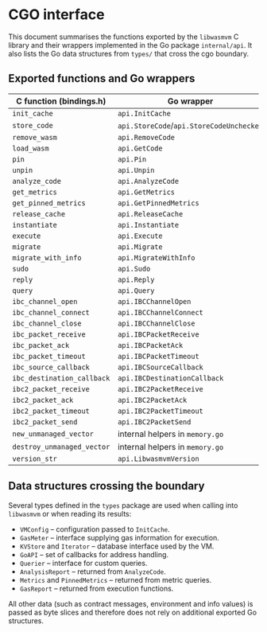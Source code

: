 # CGO interface

This document summarises the functions exported by the `libwasmvm` C library and their
wrappers implemented in the Go package `internal/api`. It also lists the Go data
structures from `types/` that cross the cgo boundary.

## Exported functions and Go wrappers

| C function (bindings.h) | Go wrapper |
| --- | --- |
| `init_cache` | `api.InitCache` |
| `store_code` | `api.StoreCode`/`api.StoreCodeUnchecked` |
| `remove_wasm` | `api.RemoveCode` |
| `load_wasm` | `api.GetCode` |
| `pin` | `api.Pin` |
| `unpin` | `api.Unpin` |
| `analyze_code` | `api.AnalyzeCode` |
| `get_metrics` | `api.GetMetrics` |
| `get_pinned_metrics` | `api.GetPinnedMetrics` |
| `release_cache` | `api.ReleaseCache` |
| `instantiate` | `api.Instantiate` |
| `execute` | `api.Execute` |
| `migrate` | `api.Migrate` |
| `migrate_with_info` | `api.MigrateWithInfo` |
| `sudo` | `api.Sudo` |
| `reply` | `api.Reply` |
| `query` | `api.Query` |
| `ibc_channel_open` | `api.IBCChannelOpen` |
| `ibc_channel_connect` | `api.IBCChannelConnect` |
| `ibc_channel_close` | `api.IBCChannelClose` |
| `ibc_packet_receive` | `api.IBCPacketReceive` |
| `ibc_packet_ack` | `api.IBCPacketAck` |
| `ibc_packet_timeout` | `api.IBCPacketTimeout` |
| `ibc_source_callback` | `api.IBCSourceCallback` |
| `ibc_destination_callback` | `api.IBCDestinationCallback` |
| `ibc2_packet_receive` | `api.IBC2PacketReceive` |
| `ibc2_packet_ack` | `api.IBC2PacketAck` |
| `ibc2_packet_timeout` | `api.IBC2PacketTimeout` |
| `ibc2_packet_send` | `api.IBC2PacketSend` |
| `new_unmanaged_vector` | internal helpers in `memory.go` |
| `destroy_unmanaged_vector` | internal helpers in `memory.go` |
| `version_str` | `api.LibwasmvmVersion` |

## Data structures crossing the boundary

Several types defined in the `types` package are used when calling into
`libwasmvm` or when reading its results:

- `VMConfig` – configuration passed to `InitCache`.
- `GasMeter` – interface supplying gas information for execution.
- `KVStore` and `Iterator` – database interface used by the VM.
- `GoAPI` – set of callbacks for address handling.
- `Querier` – interface for custom queries.
- `AnalysisReport` – returned from `AnalyzeCode`.
- `Metrics` and `PinnedMetrics` – returned from metric queries.
- `GasReport` – returned from execution functions.

All other data (such as contract messages, environment and info values) is
passed as byte slices and therefore does not rely on additional exported Go
structures.

